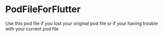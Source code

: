 # PodFileForFlutter
Use this pod file if you lost your original pod file or if your having trouble with your current pod file
